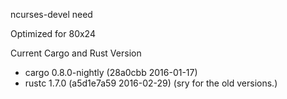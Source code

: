 ncurses-devel need

Optimized for 80x24

Current Cargo and Rust Version
* cargo 0.8.0-nightly (28a0cbb 2016-01-17)
* rustc 1.7.0 (a5d1e7a59 2016-02-29)
(sry for the old versions.)